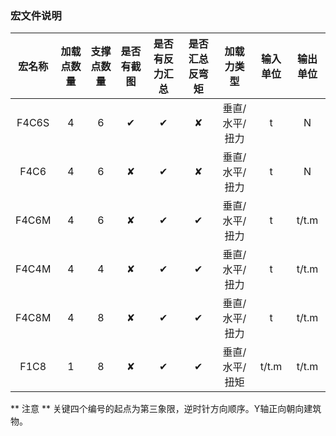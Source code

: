 ### 宏文件说明


|宏名称	|加载点数量	|支撑点数量	|是否有截图	|是否有反力汇总	|是否汇总反弯矩	|加载力类型	|输入单位	|输出单位|
| :----: | :----: | :----: | :----: | :----: | :----: | :----: | :----: | :----: |
|F4C6S	|4	|6	|✔	|✔	|✘	|垂直/水平/扭力	|t	|N|
|F4C6	|4	|6	|✘	|✔	|✘	|垂直/水平/扭力	|t	|N|
|F4C6M	|4|	6	|✘|	✔	|✔	|垂直/水平/扭力	|t	|t/t.m|
|F4C4M	|4	|4	|✘ |	✔|	✔	|垂直/水平/扭力|	t	|t/t.m|
|F4C8M	|4|	8|	✘	|✔	|✔	|垂直/水平/扭力|	t	|t/t.m|
|F1C8	|1	|8	|✘	|✔|	✔|	垂直/水平/扭矩|	t/t.m|	t/t.m|


** 注意 **
关键四个编号的起点为第三象限，逆时针方向顺序。Y轴正向朝向建筑物。
